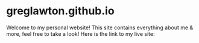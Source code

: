 # greglawton.github.io
Welcome to my personal website!
This site contains everything about me & more, feel free to take a look!
Here is the link to my live site: 
